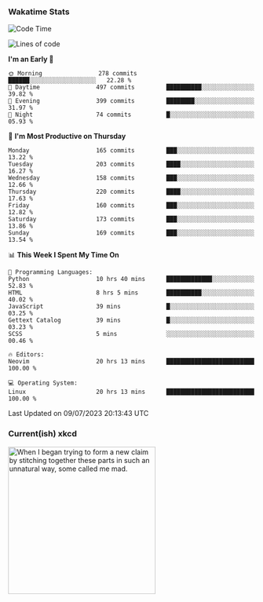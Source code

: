### Wakatime Stats
<!--START_SECTION:waka-->
![Code Time](http://img.shields.io/badge/Code%20Time-1%2C815%20hrs%2028%20mins-blue)

![Lines of code](https://img.shields.io/badge/From%20Hello%20World%20I%27ve%20Written-765.6%20thousand%20lines%20of%20code-blue)

**I'm an Early 🐤** 

```text
🌞 Morning                278 commits         ██████░░░░░░░░░░░░░░░░░░░   22.28 % 
🌆 Daytime                497 commits         ██████████░░░░░░░░░░░░░░░   39.82 % 
🌃 Evening                399 commits         ████████░░░░░░░░░░░░░░░░░   31.97 % 
🌙 Night                  74 commits          █░░░░░░░░░░░░░░░░░░░░░░░░   05.93 % 
```
📅 **I'm Most Productive on Thursday** 

```text
Monday                   165 commits         ███░░░░░░░░░░░░░░░░░░░░░░   13.22 % 
Tuesday                  203 commits         ████░░░░░░░░░░░░░░░░░░░░░   16.27 % 
Wednesday                158 commits         ███░░░░░░░░░░░░░░░░░░░░░░   12.66 % 
Thursday                 220 commits         ████░░░░░░░░░░░░░░░░░░░░░   17.63 % 
Friday                   160 commits         ███░░░░░░░░░░░░░░░░░░░░░░   12.82 % 
Saturday                 173 commits         ███░░░░░░░░░░░░░░░░░░░░░░   13.86 % 
Sunday                   169 commits         ███░░░░░░░░░░░░░░░░░░░░░░   13.54 % 
```


📊 **This Week I Spent My Time On** 

```text
💬 Programming Languages: 
Python                   10 hrs 40 mins      █████████████░░░░░░░░░░░░   52.83 % 
HTML                     8 hrs 5 mins        ██████████░░░░░░░░░░░░░░░   40.02 % 
JavaScript               39 mins             █░░░░░░░░░░░░░░░░░░░░░░░░   03.25 % 
Gettext Catalog          39 mins             █░░░░░░░░░░░░░░░░░░░░░░░░   03.23 % 
SCSS                     5 mins              ░░░░░░░░░░░░░░░░░░░░░░░░░   00.46 % 

🔥 Editors: 
Neovim                   20 hrs 13 mins      █████████████████████████   100.00 % 

💻 Operating System: 
Linux                    20 hrs 13 mins      █████████████████████████   100.00 % 
```


 Last Updated on 09/07/2023 20:13:43 UTC
<!--END_SECTION:waka-->

### Current(ish) xkcd
<a id="xkcd-a" title="When I began trying to form a new claim by stitching together these parts in such an unnatural way, some called me mad." href="https://www.xkcd.com" target="_blank">
        <img align="center" id="xkcd-img" src="https://imgs.xkcd.com/comics/frankenstein_claim_permutations.png" alt="When I began trying to form a new claim by stitching together these parts in such an unnatural way, some called me mad." height=300 />
</a>
